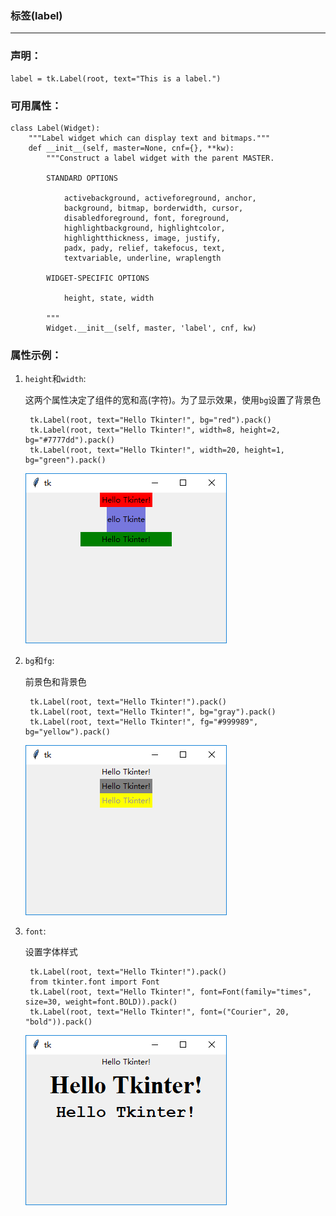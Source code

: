 ### 标签(label)

---------------------------

### 声明：
    
    label = tk.Label(root, text="This is a label.")

### 可用属性：
    
    class Label(Widget):
        """Label widget which can display text and bitmaps."""
        def __init__(self, master=None, cnf={}, **kw):
            """Construct a label widget with the parent MASTER.
    
            STANDARD OPTIONS
    
                activebackground, activeforeground, anchor,
                background, bitmap, borderwidth, cursor,
                disabledforeground, font, foreground,
                highlightbackground, highlightcolor,
                highlightthickness, image, justify,
                padx, pady, relief, takefocus, text,
                textvariable, underline, wraplength
    
            WIDGET-SPECIFIC OPTIONS
    
                height, state, width
    
            """
            Widget.__init__(self, master, 'label', cnf, kw)
            
### 属性示例：

1. `height`和`width`:

    这两个属性决定了组件的宽和高(字符)。为了显示效果，使用`bg`设置了背景色

        tk.Label(root, text="Hello Tkinter!", bg="red").pack()
        tk.Label(root, text="Hello Tkinter!", width=8, height=2, bg="#7777dd").pack()
        tk.Label(root, text="Hello Tkinter!", width=20, height=1, bg="green").pack()
        
    ![](static/chapter_2_2_1.png)
    
2. `bg`和`fg`:
    
    前景色和背景色
    
        tk.Label(root, text="Hello Tkinter!").pack()
        tk.Label(root, text="Hello Tkinter!", bg="gray").pack()
        tk.Label(root, text="Hello Tkinter!", fg="#999989", bg="yellow").pack()

    ![](static/chapter_2_2_2.png)
    
3. `font`:

    设置字体样式
    
        tk.Label(root, text="Hello Tkinter!").pack()
        from tkinter.font import Font
        tk.Label(root, text="Hello Tkinter!", font=Font(family="times", size=30, weight=font.BOLD)).pack()
        tk.Label(root, text="Hello Tkinter!", font=("Courier", 20, "bold")).pack()
    
    ![](static/chapter_2_2_3.png)
     
    
   